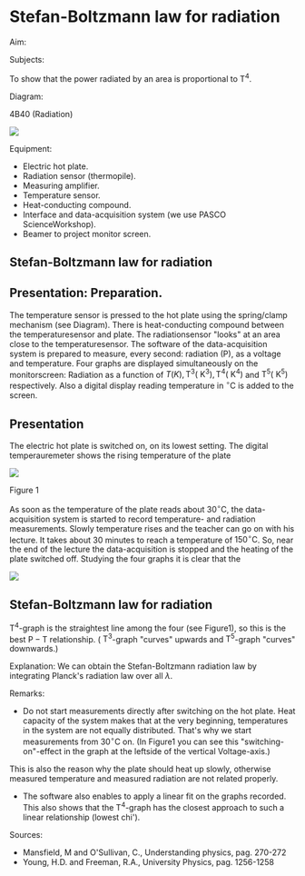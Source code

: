 # Stefan-Boltzmann law for radiation 

Aim:

Subjects:

To show that the power radiated by an area is proportional to $\mathrm{T}^{4}$.

Diagram:

4B40 (Radiation)

![](https://cdn.mathpix.com/cropped/2024_06_24_dab443b4f0a530bd7c73g-1.jpg?height=1318&width=1179&top_left_y=512&top_left_x=557)

Equipment:

- Electric hot plate.
- Radiation sensor (thermopile).
- Measuring amplifier.
- Temperature sensor.
- Heat-conducting compound.
- Interface and data-acquisition system (we use PASCO ScienceWorkshop).
- Beamer to project monitor screen.


## Stefan-Boltzmann law for radiation

## Presentation: Preparation.

The temperature sensor is pressed to the hot plate using the spring/clamp mechanism (see Diagram). There is heat-conducting compound between the temperaturesensor and plate. The radiationsensor "looks" at an area close to the temperaturesensor. The software of the data-acquisition system is prepared to measure, every second: radiation $(\mathrm{P})$, as a voltage and temperature. Four graphs are displayed simultaneously on the monitorscreen: Radiation as a function of $T(K), \mathrm{T}^{3}\left(\mathrm{~K}^{3}\right), \mathrm{T}^{4}\left(\mathrm{~K}^{4}\right)$ and $\mathrm{T}^{5}\left(\mathrm{~K}^{5}\right)$ respectively. Also a digital display reading temperature in ${ }^{\circ} \mathrm{C}$ is added to the screen.

## Presentation

The electric hot plate is switched on, on its lowest setting. The digital temperauremeter shows the rising temperature of the plate

![](https://cdn.mathpix.com/cropped/2024_06_24_dab443b4f0a530bd7c73g-2.jpg?height=1217&width=583&top_left_y=842&top_left_x=866)

Figure 1

As soon as the temperature of the plate reads about $30^{\circ} \mathrm{C}$, the data-acquisition system is started to record temperature- and radiation measurements. Slowly temperature rises and the teacher can go on with his lecture. It takes about 30 minutes to reach a temperature of $150^{\circ} \mathrm{C}$. So, near the end of the lecture the data-acquisition is stopped and the heating of the plate switched off. Studying the four graphs it is clear that the

![](https://cdn.mathpix.com/cropped/2024_06_24_dab443b4f0a530bd7c73g-2.jpg?height=252&width=558&top_left_y=2362&top_left_x=1431)

## Stefan-Boltzmann law for radiation

$\mathrm{T}^{4}$-graph is the straightest line among the four (see Figure1), so this is the best $\mathrm{P}-\mathrm{T}$ relationship. ( $\mathrm{T}^{3}$-graph "curves" upwards and $\mathrm{T}^{5}$-graph "curves" downwards.)

Explanation: We can obtain the Stefan-Boltzmann radiation law by integrating Planck's radiation law over all $\lambda$.

Remarks:

- Do not start measurements directly after switching on the hot plate. Heat capacity of the system makes that at the very beginning, temperatures in the system are not equally distributed. That's why we start measurements from $30^{\circ} \mathrm{C}$ on. (In Figure1 you can see this "switching-on"-effect in the graph at the leftside of the vertical Voltage-axis.)

This is also the reason why the plate should heat up slowly, otherwise measured temperature and measured radiation are not related properly.

- The software also enables to apply a linear fit on the graphs recorded. This also shows that the $\mathrm{T}^{4}$-graph has the closest approach to such a linear relationship (lowest chi').

Sources:

- Mansfield, M and O'Sullivan, C., Understanding physics, pag. 270-272
- Young, H.D. and Freeman, R.A., University Physics, pag. 1256-1258

